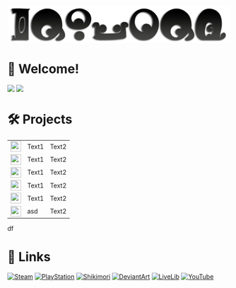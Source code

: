 [![](PreviewAlt.png)](#)

# 👋 Welcome!
[![](https://github-readme-stats.vercel.app/api?username=GenZmeY&hide_border=true&include_all_commits=true&theme=default&show_icons=true)]() [![](https://github-readme-stats.vercel.app/api/top-langs/?username=GenZmeY&layout=compact&hide_border=true)]()

# 🛠 Projects
||||
|-|-|-|
|<img src="https://simpleicons.org/icons/unrealengine.svg" width="24" height="24" align="top">|Text1|Text2|
|<img src="https://simpleicons.org/icons/go.svg" width="24" height="24" align="top">|Text1|Text2|
|<img src="https://simpleicons.org/icons/gnubash.svg" width="24" height="24" align="top">|Text1|Text2|
|<img src="https://simpleicons.org/icons/cplusplus.svg" width="24" height="24" align="top">|Text1|Text2|
|<img src="https://simpleicons.org/icons/ghost.svg" width="24" height="24" align="top">|Text1|Text2|
|<img src="https://simpleicons.org/icons/python.svg" width="24" height="24" align="top">|asd|Text2|


df
# 🔗 Links
[![Steam](https://img.shields.io/static/v1?message=Steam&logo=steam&labelColor=5c5c5c&color=1182c3&logoColor=white&label=%20)](https://steamcommunity.com/id/GenZmeY)
[![PlayStation](https://img.shields.io/static/v1?message=PlayStation&logo=playstation&labelColor=gray&color=blue&logoColor=white&label=%20)](https://my.playstation.com/profile/GenZmeY)
[![Shikimori](https://img.shields.io/static/v1?message=Shikimori&logo=shikimori&labelColor=gray&color=lightgray&logoColor=white&label=%20)](https://shikimori.one/GenZmeY)
[![DeviantArt](https://img.shields.io/static/v1?message=DeviantArt&logo=deviantart&labelColor=5c5c5c&color=00DC96&logoColor=white&label=%20)](https://www.deviantart.com/genzmey/gallery)
[![LiveLib](https://img.shields.io/static/v1?message=LiveLib&logo=libreoffice&labelColor=gray&color=53BDFB&logoColor=white&label=%20)](https://www.livelib.ru/reader/GenZmeY)
[![YouTube](https://img.shields.io/static/v1?message=YouTube&logo=youtube&labelColor=gray&color=red&logoColor=white&label=%20)](https://www.youtube.com/user/GenZmeY)
